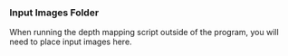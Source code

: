 ### Input Images Folder ###

When running the depth mapping script outside of the program, you will need to place input images here.
